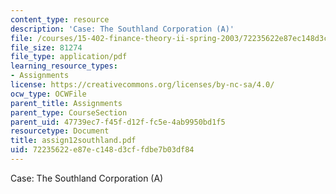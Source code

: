 ```yaml
---
content_type: resource
description: 'Case: The Southland Corporation (A)'
file: /courses/15-402-finance-theory-ii-spring-2003/72235622e87ec148d3cffdbe7b03df84_assign12southland.pdf
file_size: 81274
file_type: application/pdf
learning_resource_types:
- Assignments
license: https://creativecommons.org/licenses/by-nc-sa/4.0/
ocw_type: OCWFile
parent_title: Assignments
parent_type: CourseSection
parent_uid: 47739ec7-f45f-d12f-fc5e-4ab9950bd1f5
resourcetype: Document
title: assign12southland.pdf
uid: 72235622-e87e-c148-d3cf-fdbe7b03df84
---
```

Case: The Southland Corporation (A)
